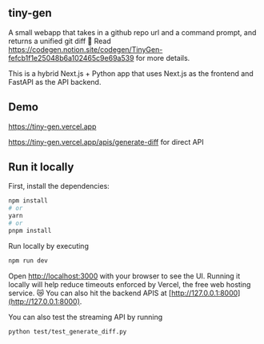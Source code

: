 

## tiny-gen

A small webapp that takes in a github repo url and a command prompt, and returns a unified git diff 📜
Read https://codegen.notion.site/codegen/TinyGen-fefcb1f1e25048b6a102465c9e69a539 for more details.


This is a hybrid Next.js + Python app that uses Next.js as the frontend and FastAPI as the API backend.

## Demo

https://tiny-gen.vercel.app

https://tiny-gen.vercel.app/apis/generate-diff for direct API


## Run it locally

First, install the dependencies:

```bash
npm install
# or
yarn
# or
pnpm install
```

Run locally by executing
```bash
npm run dev
```

Open [http://localhost:3000](http://localhost:3000) with your browser to see the UI. Running it locally will help reduce timeouts enforced by Vercel, the free web hosting service. 😿
You can also hit the backend APIS at [http://127.0.0.1:8000](http://127.0.0.1:8000).

You can also test the streaming API by running
```
python test/test_generate_diff.py
```
